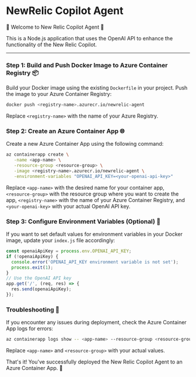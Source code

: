 NewRelic Copilot Agent
=============== 
🎉 Welcome to New Relic Copilot Agent 🎉

This is a Node.js application that uses the OpenAI API to enhance the functionality of the New Relic Copilot.

----
### Step 1: Build and Push Docker Image to Azure Container Registry 📦
Build your Docker image using the existing `Dockerfile` in your project.
Push the image to your Azure Container Registry:
```bash
docker push <registry-name>.azurecr.io/newrelic-agent
```
Replace `<registry-name>` with the name of your Azure Registry.

### Step 2: Create an Azure Container App 🌐
Create a new Azure Container App using the following command:
```bash
az containerapp create \
   -name <app-name> \
   -resource-group <resource-group> \
   -image <registry-name>.azurecr.io/newrelic-agent \
   -environment-variables "OPENAI_API_KEY=<your-openai-api-key>"
```
Replace `<app-name>` with the desired name for your container app, `<resource-group>` with the resource group where you want to create the app, `<registry-name>` with the name of your Azure Container Registry, and `<your-openai-key>` with your actual OpenAI API key.

### Step 3: Configure Environment Variables (Optional) 🌈
If you want to set default values for environment variables in your Docker image, update your `index.js` file accordingly:
```javascript
const openaiApiKey = process.env.OPENAI_API_KEY;
if (!openaiApiKey) {
  console.error('OPENAI_API_KEY environment variable is not set');
  process.exit(1);
}
// Use the OpenAI API key
app.get('/', (req, res) => {
  res.send(openaiApiKey);
});
```

### Troubleshooting 🚨

If you encounter any issues during deployment, check the Azure Container App logs for errors:
```bash
az containerapp logs show -- <app-name> --resource-group <resource-group>
```
Replace `<app-name>` and `<resource-group>` with your actual values.

That's it! You've successfully deployed the New Relic Copilot Agent to an Azure Container App. 🎉
